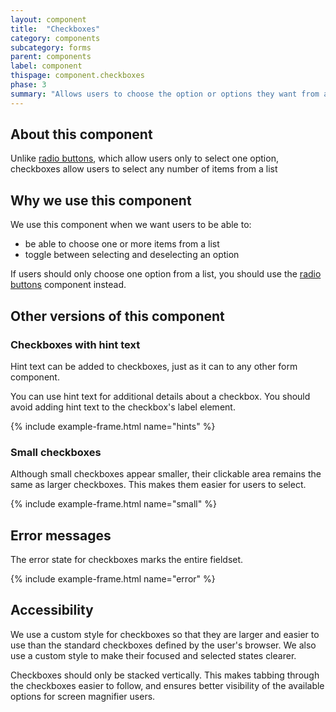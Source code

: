 ```yaml
---
layout: component
title:  "Checkboxes"
category: components
subcategory: forms
parent: components
label: component
thispage: component.checkboxes
phase: 3
summary: "Allows users to choose the option or options they want from a list, by checking one or more boxes."
---
```


## About this component

Unlike [radio buttons](/components/radio-buttons/), which allow users only to select one option, checkboxes allow users to select any number of items from a list

## Why we use this component

We use this component when we want users to be able to:

* be able to choose one or more items from a list
* toggle between selecting and deselecting an option

If users should only choose one option from a list, you should use the [radio buttons](/components/radio-buttons/) component instead.

## Other versions of this component

### Checkboxes with hint text

Hint text can be added to checkboxes, just as it can to any other form component.

You can use hint text for additional details about a checkbox. You should avoid adding hint text to the checkbox's label element.

{% include example-frame.html name="hints" %}

### Small checkboxes

Although small checkboxes appear smaller, their clickable area remains the same as larger checkboxes. This makes them easier for users to select.

{% include example-frame.html name="small" %}

## Error messages

The error state for checkboxes marks the entire fieldset.

{% include example-frame.html name="error" %}

## Accessibility

We use a custom style for checkboxes so that they are larger and easier to use than the standard checkboxes defined by the user's browser. We also use a custom style to make their focused and selected states clearer.

Checkboxes should only be stacked vertically. This makes tabbing through the checkboxes easier to follow, and ensures better visibility of the available options for screen magnifier users.
